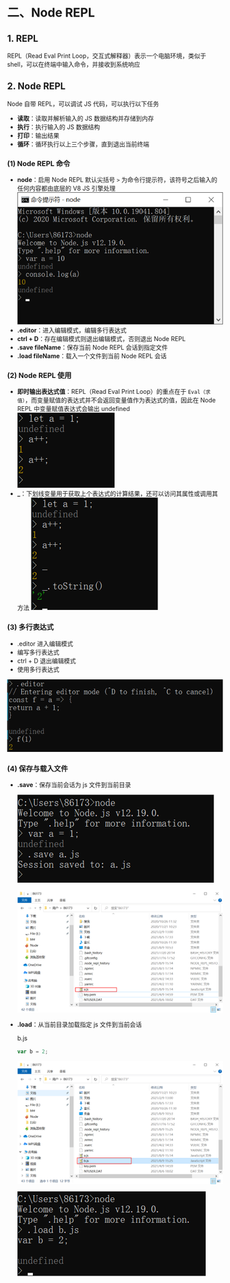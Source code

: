 # 二、Node REPL

## 1. REPL

REPL（Read Eval Print Loop，交互式解释器）表示一个电脑环境，类似于 shell，可以在终端中输入命令，并接收到系统响应

## 2. Node REPL

Node 自带 REPL，可以调试 JS 代码，可以执行以下任务

* **读取**：读取并解析输入的 JS 数据结构并存储到内存
* **执行**：执行输入的 JS 数据结构
* **打印**：输出结果
* **循环**：循环执行以上三个步骤，直到退出当前终端

### (1) Node REPL 命令

* **node**：启用 Node REPL
  默认尖括号 `>` 为命令行提示符，该符号之后输入的任何内容都由底层的 V8 JS 引擎处理
    ![Node REPL 启用](https://github.com/yuyuyuzhang/Blog/blob/master/images/%E5%90%8E%E7%AB%AF%E6%9C%8D%E5%8A%A1%E5%BC%80%E5%8F%91/Node/Node%20REPL%20%E5%90%AF%E7%94%A8.png)
* **.editor**：进入编辑模式，编辑多行表达式
* **ctrl + D**：存在编辑模式则退出编辑模式，否则退出 Node REPL
* **.save fileName**：保存当前 Node REPL 会话到指定文件
* **.load fileName**：载入一个文件到当前 Node REPL 会话

### (2) Node REPL 使用

* **即时输出表达式值**：REPL（Read Eval Print Loop）的重点在于 `Eval（求值）`，而变量赋值的表达式并不会返回变量值作为表达式的值，因此在 Node REPL 中变量赋值表达式会输出 undefined
  ![变量赋值表达式](https://github.com/yuyuyuzhang/Blog/blob/master/images/%E5%90%8E%E7%AB%AF%E6%9C%8D%E5%8A%A1%E5%BC%80%E5%8F%91/Node/%E5%8F%98%E9%87%8F%E8%B5%8B%E5%80%BC%E8%A1%A8%E8%BE%BE%E5%BC%8F.png)
* **_**：下划线变量用于获取上个表达式的计算结果，还可以访问其属性或调用其方法
  ![_](https://github.com/yuyuyuzhang/Blog/blob/master/images/%E5%90%8E%E7%AB%AF%E6%9C%8D%E5%8A%A1%E5%BC%80%E5%8F%91/Node/_.png)

### (3) 多行表达式

* .editor 进入编辑模式
* 编写多行表达式
* ctrl + D 退出编辑模式
* 使用多行表达式

![多行表达式](https://github.com/yuyuyuzhang/Blog/blob/master/images/%E5%90%8E%E7%AB%AF%E6%9C%8D%E5%8A%A1%E5%BC%80%E5%8F%91/Node/%E5%A4%9A%E8%A1%8C%E8%A1%A8%E8%BE%BE%E5%BC%8F.png)

### (4) 保存与载入文件

* **.save**：保存当前会话为 js 文件到当前目录

  ![.save1](https://github.com/yuyuyuzhang/Blog/blob/master/images/%E5%90%8E%E7%AB%AF%E6%9C%8D%E5%8A%A1%E5%BC%80%E5%8F%91/Node/.save1.png)

  ![.save2](https://github.com/yuyuyuzhang/Blog/blob/master/images/%E5%90%8E%E7%AB%AF%E6%9C%8D%E5%8A%A1%E5%BC%80%E5%8F%91/Node/.save2.png)

* **.load**：从当前目录加载指定 js 文件到当前会话

  b.js

  ```js
  var b = 2;
  ```

  ![.load1](https://github.com/yuyuyuzhang/Blog/blob/master/images/%E5%90%8E%E7%AB%AF%E6%9C%8D%E5%8A%A1%E5%BC%80%E5%8F%91/Node/.load1.png)

  ![.load2](https://github.com/yuyuyuzhang/Blog/blob/master/images/%E5%90%8E%E7%AB%AF%E6%9C%8D%E5%8A%A1%E5%BC%80%E5%8F%91/Node/.load2.png)
